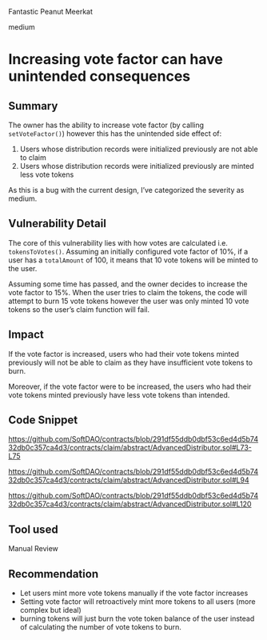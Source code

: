 Fantastic Peanut Meerkat

medium

# Increasing vote factor can have unintended consequences

## Summary

The owner has the ability to increase vote factor (by calling `setVoteFactor()`) however this has the unintended side effect of:

1. Users whose distribution records were initialized previously are not able to claim
2. Users whose distribution records were initialized previously are minted less vote tokens

As this is a bug with the current design, I’ve categorized the severity as medium.

## Vulnerability Detail

The core of this vulnerability lies with how votes are calculated i.e. `tokensToVotes()`. Assuming an initially configured vote factor of 10%, if a user has a `totalAmount` of 100, it means that 10 vote tokens will be minted to the user.

Assuming some time has passed, and the owner decides to increase the vote factor to 15%. When the user tries to claim the tokens, the code will attempt to burn 15 vote tokens however the user was only minted 10 vote tokens so the user’s claim function will fail.

## Impact

If the vote factor is increased, users who had their vote tokens minted previously will not be able to claim as they have insufficient vote tokens to burn.

Moreover, if the vote factor were to be increased, the users who had their vote tokens minted previously have less vote tokens than intended.

## Code Snippet

https://github.com/SoftDAO/contracts/blob/291df55ddb0dbf53c6ed4d5b7432db0c357ca4d3/contracts/claim/abstract/AdvancedDistributor.sol#L73-L75

https://github.com/SoftDAO/contracts/blob/291df55ddb0dbf53c6ed4d5b7432db0c357ca4d3/contracts/claim/abstract/AdvancedDistributor.sol#L94

https://github.com/SoftDAO/contracts/blob/291df55ddb0dbf53c6ed4d5b7432db0c357ca4d3/contracts/claim/abstract/AdvancedDistributor.sol#L120

## Tool used

Manual Review

## Recommendation

- Let users mint more vote tokens manually if the vote factor increases
- Setting vote factor will retroactively mint more tokens to all users (more complex but ideal)
- burning tokens will just burn the vote token balance of the user instead of calculating the number of vote tokens to burn.